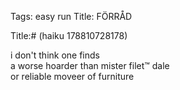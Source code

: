 Tags: easy run
Title: FÖRRÅD
  
Title:# (haiku 178810728178)  
  
i don't think one finds  
a worse hoarder than mister filet™ dale  
or reliable moveer of furniture  
